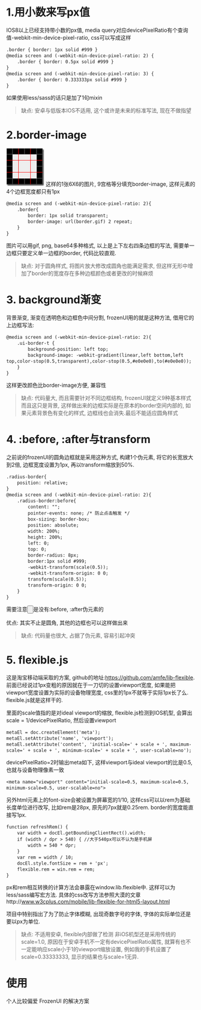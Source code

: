 # 1.用小数来写px值

IOS8以上已经支持带小数的px值, media query对应devicePixelRatio有个查询值-webkit-min-device-pixel-ratio, css可以写成这样
```
.border { border: 1px solid #999 }
@media screen and (-webkit-min-device-pixel-ratio: 2) {
    .border { border: 0.5px solid #999 }
}
@media screen and (-webkit-min-device-pixel-ratio: 3) {
    .border { border: 0.333333px solid #999 }
}
```
如果使用less/sass的话只是加了1句mixin

> 缺点: 安卓与低版本IOS不适用, 这个或许是未来的标准写法, 现在不做指望
# 2.border-image
![](md-img/border-img.png)
这样的1张6X6的图片, 9宫格等分填充border-image, 这样元素的4个边框宽度都只有1px
```
@media screen and (-webkit-min-device-pixel-ratio: 2){ 
    .border{ 
        border: 1px solid transparent;
        border-image: url(border.gif) 2 repeat;
    }
}
```
图片可以用gif, png, base64多种格式, 以上是上下左右四条边框的写法, 需要单一边框只要定义单一边框的border, 代码比较直观.
> 缺点: 对于圆角样式, 将图片放大修改成圆角也能满足需求, 但这样无形中增加了border的宽度存在多种边框颜色或者更改的时候麻烦

# 3. background渐变
背景渐变, 渐变在透明色和边框色中间分割, frozenUI用的就是这种方法, 借用它的上边框写法:
```
@media screen and (-webkit-min-device-pixel-ratio: 2){
    .ui-border-t {
        background-position: left top;
        background-image: -webkit-gradient(linear,left bottom,left top,color-stop(0.5,transparent),color-stop(0.5,#e0e0e0),to(#e0e0e0));
    }
}
```
这样更改颜色比border-image方便, 兼容性
> 缺点: 代码量大, 而且需要针对不同边框结构, frozenUI就定义9种基本样式而且这只是背景, 这样做出来的边框实际是在原本的border空间内部的, 如果元素背景色有变化的样式, 边框线也会消失.最后不能适应圆角样式

# 4. :before, :after与transform
之前说的frozenUI的圆角边框就是采用这种方式, 构建1个伪元素, 将它的长宽放大到2倍, 边框宽度设置为1px, 再以transform缩放到50%.
```
.radius-border{
    position: relative;
}
@media screen and (-webkit-min-device-pixel-ratio: 2){
    .radius-border:before{
        content: "";
        pointer-events: none; /* 防止点击触发 */
        box-sizing: border-box;
        position: absolute;
        width: 200%;
        height: 200%;
        left: 0;
        top: 0;
        border-radius: 8px;
        border:1px solid #999;
        -webkit-transform(scale(0.5));
        -webkit-transform-origin: 0 0;
        transform(scale(0.5));
        transform-origin: 0 0;
    }
}
```
需要注意<input type="button">是没有:before, :after伪元素的

优点: 其实不止是圆角, 其他的边框也可以这样做出来

> 缺点: 代码量也很大, 占据了伪元素, 容易引起冲突

# 5. flexible.js
这是淘宝移动端采取的方案, github的地址:https://github.com/amfe/lib-flexible. 前面已经说过1px变粗的原因就在于一刀切的设置viewport宽度, 如果能把viewport宽度设置为实际的设备物理宽度, css里的1px不就等于实际1px长了么. flexible.js就是这样干的.

<meta name=”viewport”>里面的scale值指的是对ideal viewport的缩放, flexible.js检测到IOS机型, 会算出scale = 1/devicePixelRatio, 然后设置viewport

```
metaEl = doc.createElement('meta');
metaEl.setAttribute('name', 'viewport');
metaEl.setAttribute('content', 'initial-scale=' + scale + ', maximum-scale=' + scale + ', minimum-scale=' + scale + ', user-scalable=no');
```
devicePixelRatio=2时输出meta如下, 这样viewport与ideal viewport的比是0.5, 也就与设备物理像素一致
```
<meta name="viewport" content="initial-scale=0.5, maximum-scale=0.5, minimum-scale=0.5, user-scalable=no">
```
另外html元素上的font-size会被设置为屏幕宽的1/10, 这样css可以以rem为基础长度单位进行改写, 比如rem是28px, 原先的7px就是0.25rem. border的宽度能直接写1px.
```
function refreshRem() {
    var width = docEl.getBoundingClientRect().width;
    if (width / dpr > 540) { //大于540px可以不认为是手机屏
        width = 540 * dpr;
    }
    var rem = width / 10; 
    docEl.style.fontSize = rem + 'px';
    flexible.rem = win.rem = rem;
}
```
px和rem相互转换的计算方法会暴露在window.lib.flexible中. 这样可以为less/sass编写宏方法. 具体的css改写方法参照大漠的文章http://www.w3cplus.com/mobile/lib-flexible-for-html5-layout.html

项目中特别指出了为了防止字体模糊, 出现奇数字号的字体, 字体的实际单位还是要以px为单位.

> 缺点: 不适用安卓, flexible内部做了检测 非iOS机型还是采用传统的scale=1.0, 原因在于安卓手机不一定有devicePixelRatio属性, 就算有也不一定能响应scale小于1的viewport缩放设置, 例如我的手机设置了scale=0.33333333, 显示的结果也与scale=1无异.

# 使用

个人比较偏爱 FrozenUI 的解决方案